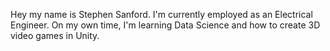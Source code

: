 Hey my name is Stephen Sanford. I'm currently employed as an Electrical Engineer. On my own time, I'm learning Data Science and how to create 3D video games in Unity.

<!---
swsanford/swsanford is a ✨ special ✨ repository because its `README.md` (this file) appears on your GitHub profile.
You can click the Preview link to take a look at your changes.
--->
